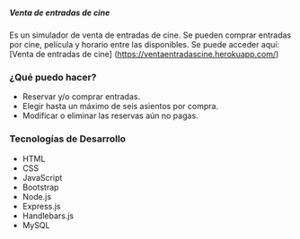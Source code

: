 ##### Venta de entradas de cine
Es un simulador de venta de entradas de cine. Se pueden comprar entradas por cine, película y horario entre las disponibles.
Se puede acceder aquí: [Venta de entradas de cine] (https://ventaentradascine.herokuapp.com/)

### ¿Qué puedo hacer?
* Reservar y/o comprar entradas.
* Elegir hasta un máximo de seis asientos por compra.
* Modificar o eliminar las reservas aún no pagas.

### Tecnologías de Desarrollo
* HTML
* CSS
* JavaScript
* Bootstrap
* Node.js
* Express.js
* Handlebars.js
* MySQL
